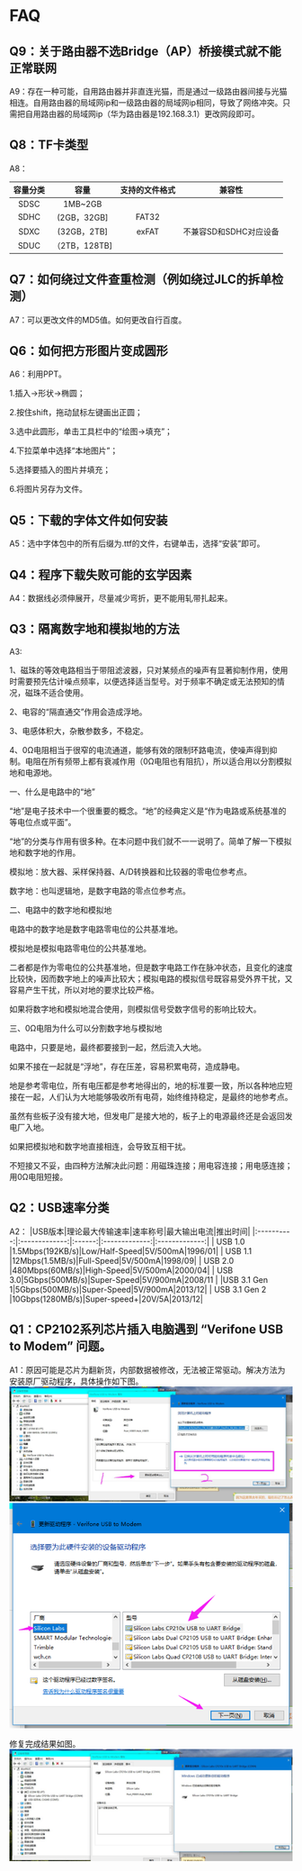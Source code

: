 # FAQ

## Q9：关于路由器不选Bridge（AP）桥接模式就不能正常联网

A9：存在一种可能，自用路由器并非直连光猫，而是通过一级路由器间接与光猫相连。自用路由器的局域网ip和一级路由器的局域网ip相同，导致了网络冲突。只需把自用路由器的局域网ip（华为路由器是192.168.3.1）更改网段即可。

## Q8：TF卡类型

A8：

| 容量分类 |     容量      | 支持的文件格式 |         兼容性         |
| :------: | :-----------: | :------------: | :--------------------: |
|   SDSC   |    1MB~2GB    |                |                        |
|   SDHC   |  (2GB，32GB]  |     FAT32      |                        |
|   SDXC   |  (32GB，2TB]  |     exFAT      | 不兼容SD和SDHC对应设备 |
|   SDUC   | （2TB，128TB] |                |                        |

## Q7：如何绕过文件查重检测（例如绕过JLC的拆单检测）

A7：可以更改文件的MD5值。如何更改自行百度。

## Q6：如何把方形图片变成圆形

A6：利用PPT。

1.插入->形状->椭圆；

2.按住shift，拖动鼠标左键画出正圆；

3.选中此圆形，单击工具栏中的“绘图->填充”；

4.下拉菜单中选择“本地图片”；

5.选择要插入的图片并填充；

6.将图片另存为文件。

## Q5：下载的字体文件如何安装

A5：选中字体包中的所有后缀为.ttf的文件，右键单击，选择“安装”即可。

## Q4：程序下载失败可能的玄学因素

A4：数据线必须伸展开，尽量减少弯折，更不能用轧带扎起来。

## Q3：隔离数字地和模拟地的方法

A3:

1、磁珠的等效电路相当于带阻滤波器，只对某频点的噪声有显著抑制作用，使用时需要预先估计噪点频率，以便选择适当型号。对于频率不确定或无法预知的情况，磁珠不适合使用。

2、电容的“隔直通交”作用会造成浮地。

3、电感体积大，杂散参数多，不稳定。

4、0Ω电阻相当于很窄的电流通道，能够有效的限制环路电流，使噪声得到抑制。电阻在所有频带上都有衰减作用（0Ω电阻也有阻抗），所以适合用以分割模拟地和电源地。

一、什么是电路中的“地”

“地”是电子技术中一个很重要的概念。“地”的经典定义是“作为电路或系统基准的等电位点或平面”。

“地”的分类与作用有很多种。在本问题中我们就不一一说明了。简单了解一下模拟地和数字地的作用。

模拟地：放大器、采样保持器、A/D转换器和比较器的零电位参考点。

数字地：也叫逻辑地，是数字电路的零点位参考点。



二、电路中的数字地和模拟地

电路中的数字地是数字电路零电位的公共基准地。

模拟地是模拟电路零电位的公共基准地。

二者都是作为零电位的公共基准地，但是数字电路工作在脉冲状态，且变化的速度比较快，因而数字地上的噪声比较大；模拟电路的模拟信号既容易受外界干扰，又容易产生干扰，所以对地的要求比较严格。

如果将数字地和模拟地混合使用，则模拟信号受数字信号的影响比较大。



三、0Ω电阻为什么可以分割数字地与模拟地

电路中，只要是地，最终都要接到一起，然后流入大地。

如果不接在一起就是“浮地”，存在压差，容易积累电荷，造成静电。

地是参考零电位，所有电压都是参考地得出的，地的标准要一致，所以各种地应短接在一起，人们认为大地能够吸收所有电荷，始终维持稳定，是最终的地参考点。

虽然有些板子没有接大地，但发电厂是接大地的，板子上的电源最终还是会返回发电厂入地。

如果把模拟地和数字地直接相连，会导致互相干扰。

不短接又不妥，由四种方法解决此问题：用磁珠连接；用电容连接；用电感连接；用0Ω电阻短接。


## Q2：USB速率分类
A2：
|USB版本|理论最大传输速率|速率称号|最大输出电流|推出时间|
|:----------:|:-------------:|:------:|:-------------:|:-------------:|
| USB 1.0 |1.5Mbps(192KB/s)|Low/Half-Speed|5V/500mA|1996/01|
| USB 1.1 |12Mbps(1.5MB/s)|Full-Speed|5V/500mA|1998/09|
| USB 2.0 |480Mbps(60MB/s)|High-Speed|5V/500mA|2000/04|
| USB 3.0|5Gbps(500MB/s)|Super-Speed|5V/900mA|2008/11 |
|USB 3.1 Gen 1|5Gbps(500MB/s)|Super-Speed|5V/900mA|2013/12|
| USB 3.1 Gen 2 |10Gbps(1280MB/s)|Super-speed+|20V/5A|2013/12|
## Q1：CP2102系列芯片插入电脑遇到 “Verifone USB to Modem” 问题。
A1：原因可能是芯片为翻新货，内部数据被修改，无法被正常驱动。解决方法为安装原厂驱动程序，具体操作如下图。
![1](https://raw.githubusercontent.com/MeowStatus/IMG/main/Images/202303181322217.jpg)
![2](https://raw.githubusercontent.com/MeowStatus/IMG/main/Images/202303181323892.png)

修复完成结果如图。
![3](https://raw.githubusercontent.com/MeowStatus/IMG/main/Images/202303181323350.jpg)